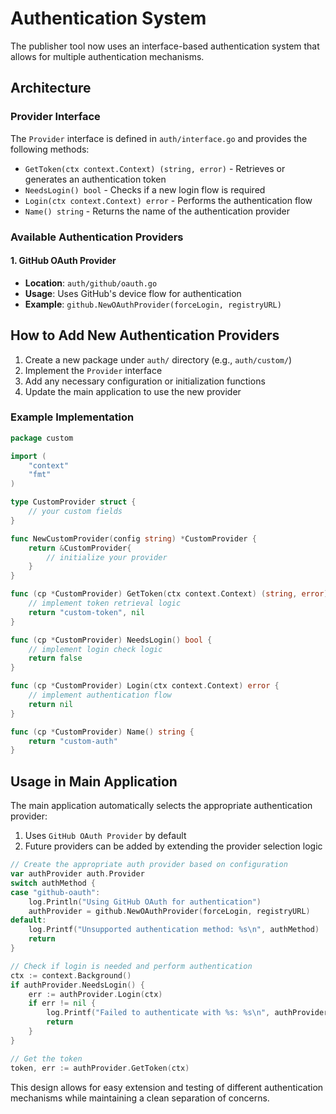 # Authentication System

The publisher tool now uses an interface-based authentication system that allows for multiple authentication mechanisms.

## Architecture

### Provider Interface

The `Provider` interface is defined in `auth/interface.go` and provides the following methods:

- `GetToken(ctx context.Context) (string, error)` - Retrieves or generates an authentication token
- `NeedsLogin() bool` - Checks if a new login flow is required
- `Login(ctx context.Context) error` - Performs the authentication flow
- `Name() string` - Returns the name of the authentication provider

### Available Authentication Providers

#### 1. GitHub OAuth Provider

- **Location**: `auth/github/oauth.go`
- **Usage**: Uses GitHub's device flow for authentication
- **Example**: `github.NewOAuthProvider(forceLogin, registryURL)`

## How to Add New Authentication Providers

1. Create a new package under `auth/` directory (e.g., `auth/custom/`)
2. Implement the `Provider` interface
3. Add any necessary configuration or initialization functions
4. Update the main application to use the new provider

### Example Implementation

```go
package custom

import (
    "context"
    "fmt"
)

type CustomProvider struct {
    // your custom fields
}

func NewCustomProvider(config string) *CustomProvider {
    return &CustomProvider{
        // initialize your provider
    }
}

func (cp *CustomProvider) GetToken(ctx context.Context) (string, error) {
    // implement token retrieval logic
    return "custom-token", nil
}

func (cp *CustomProvider) NeedsLogin() bool {
    // implement login check logic
    return false
}

func (cp *CustomProvider) Login(ctx context.Context) error {
    // implement authentication flow
    return nil
}

func (cp *CustomProvider) Name() string {
    return "custom-auth"
}
```

## Usage in Main Application

The main application automatically selects the appropriate authentication provider:

1. Uses `GitHub OAuth Provider` by default
2. Future providers can be added by extending the provider selection logic

```go
// Create the appropriate auth provider based on configuration
var authProvider auth.Provider
switch authMethod {
case "github-oauth":
    log.Println("Using GitHub OAuth for authentication")
    authProvider = github.NewOAuthProvider(forceLogin, registryURL)
default:
    log.Printf("Unsupported authentication method: %s\n", authMethod)
    return
}

// Check if login is needed and perform authentication
ctx := context.Background()
if authProvider.NeedsLogin() {
    err := authProvider.Login(ctx)
    if err != nil {
        log.Printf("Failed to authenticate with %s: %s\n", authProvider.Name(), err.Error())
        return
    }
}

// Get the token
token, err := authProvider.GetToken(ctx)
```

This design allows for easy extension and testing of different authentication mechanisms while maintaining a clean separation of concerns.
